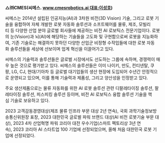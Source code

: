 
**△㈜CMES(씨메스. www.cmesrobotics.ai 대표:이성호)**  
  
씨메스는 2014년 설립된 인공지능(AI)과 3차원 비전(3D Vision) 기술, 그리고 로봇 기술을 융합하여 자체 개발한 로봇 자동화 솔루션과 소프트웨어를 물류, 제조, 모빌리티 등 다양한 산업 분야 글로벌 회사들에 제공하는 비전 AI 로보틱스 전문기업이다. 로봇의 눈(Vision)과 뇌(AI)에 해당하는 기술들을 고도화 및 구현함으로써 로봇을 지능화하여, 기존 기술로는 해결하지 못하던 다양한 산업군 비정형 수작업들에 대한 로봇 자동화 솔루션들을 세상에 선보이며 업계 혁신을 이끌어가고 있다.

씨메스의 기술력과 솔루션들은 글로벌 시장에서도 선도하는 그룹에 속하며, 경쟁력이 매우 높은 것으로 평가받고 있다. 씨메스의 솔루션들은 이미 나이키, 만도, 컨티넨탈, 쿠팡, LG, CJ, 현대/기아차 등 글로벌 대기업들의 생산 현장에 도입되어 수년간 안정적으로 운영되고 있으며, 이를 통해 기술력과 제품성, 그리고 양산성을 인정받고 있다.  
  
주요 생산제품으로는 물류 자동화를 위한 AI 로봇 솔루션 관련 디팔레타이징 솔루션, 팔레타이징 솔루션, 피스피킹 솔루션 등이며, 비전 AI 로보틱스 융합 솔루션 기술을 핵심 기술로 보유하고 있다.  
  
2023 고객감동경영대상(제조 물류 인프라 부문 대상 2년 연속), 국회 과학기술정보방송통신위원장 표창, 2023 대한민국 글로벌 파워 브랜드 대상(AI 비전 로봇기술 부문 대상), 2023 4차 산업혁명 파워 코리아 대전 우수기업(스마트 펙토리상 3년 연속), 2023 코리아 AI 스타트업 100 기업에 선정되었으며, 올해 처음 대한민국 로봇 기업에 선정되었다.
